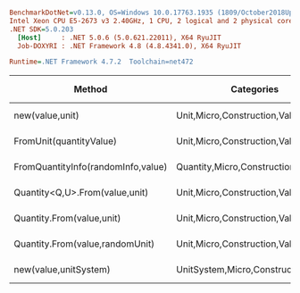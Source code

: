 ``` ini

BenchmarkDotNet=v0.13.0, OS=Windows 10.0.17763.1935 (1809/October2018Update/Redstone5)
Intel Xeon CPU E5-2673 v3 2.40GHz, 1 CPU, 2 logical and 2 physical cores
.NET SDK=5.0.203
  [Host]     : .NET 5.0.6 (5.0.621.22011), X64 RyuJIT
  Job-DOXYRI : .NET Framework 4.8 (4.8.4341.0), X64 RyuJIT

Runtime=.NET Framework 4.7.2  Toolchain=net472  

```
|                             Method |                          Categories |      Mean |     Error |    StdDev |   StdErr |       Min |       Max |    Median | Ratio | MannWhitney(5%) | RatioSD |  Gen 0 | Gen 1 | Gen 2 | Allocated |
|----------------------------------- |------------------------------------ |----------:|----------:|----------:|---------:|----------:|----------:|----------:|------:|---------------- |--------:|-------:|------:|------:|----------:|
|                    new(value,unit) |       Unit,Micro,Construction,Value |  14.95 ns |  0.219 ns |  0.215 ns | 0.054 ns |  14.61 ns |  15.32 ns |  14.93 ns |  1.00 |            Base |    0.00 |      - |     - |     - |         - |
|            FromUnit(quantityValue) |       Unit,Micro,Construction,Value |  32.67 ns |  0.575 ns |  0.538 ns | 0.139 ns |  31.74 ns |  33.48 ns |  32.73 ns |  2.18 |          Slower |    0.04 |      - |     - |     - |         - |
| FromQuantityInfo(randomInfo,value) |   Quantity,Micro,Construction,Value |  68.67 ns |  1.270 ns |  1.188 ns | 0.307 ns |  66.74 ns |  71.21 ns |  68.48 ns |  4.59 |          Slower |    0.09 | 0.0050 |     - |     - |      32 B |
|     Quantity&lt;Q,U&gt;.From(value,unit) |       Unit,Micro,Construction,Value |  96.28 ns |  1.630 ns |  1.445 ns | 0.386 ns |  94.30 ns |  99.59 ns |  95.91 ns |  6.44 |          Slower |    0.13 | 0.0085 |     - |     - |      57 B |
|          Quantity.From(value,unit) |       Unit,Micro,Construction,Value | 107.57 ns |  1.482 ns |  1.387 ns | 0.358 ns | 105.45 ns | 109.99 ns | 107.25 ns |  7.19 |          Slower |    0.17 | 0.0047 |     - |     - |      33 B |
|    Quantity.From(value,randomUnit) |       Unit,Micro,Construction,Value | 138.78 ns |  2.713 ns |  4.680 ns | 0.759 ns | 128.86 ns | 147.29 ns | 138.24 ns |  9.10 |          Slower |    0.28 | 0.0047 |     - |     - |      33 B |
|              new(value,unitSystem) | UnitSystem,Micro,Construction,Value | 516.75 ns | 10.333 ns | 21.340 ns | 2.959 ns | 491.33 ns | 578.10 ns | 511.75 ns | 34.58 |          Slower |    1.74 | 0.0303 |     - |     - |     201 B |
